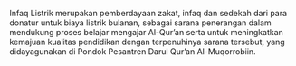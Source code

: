 Infaq Listrik merupakan pemberdayaan zakat, infaq dan sedekah dari para donatur untuk biaya listrik bulanan, sebagai sarana penerangan dalam mendukung proses belajar mengajar Al-Qur’an serta untuk meningkatkan kemajuan kualitas pendidikan dengan terpenuhinya sarana tersebut, yang didayagunakan di Pondok Pesantren Darul Qur’an Al-Muqorrobiin.
